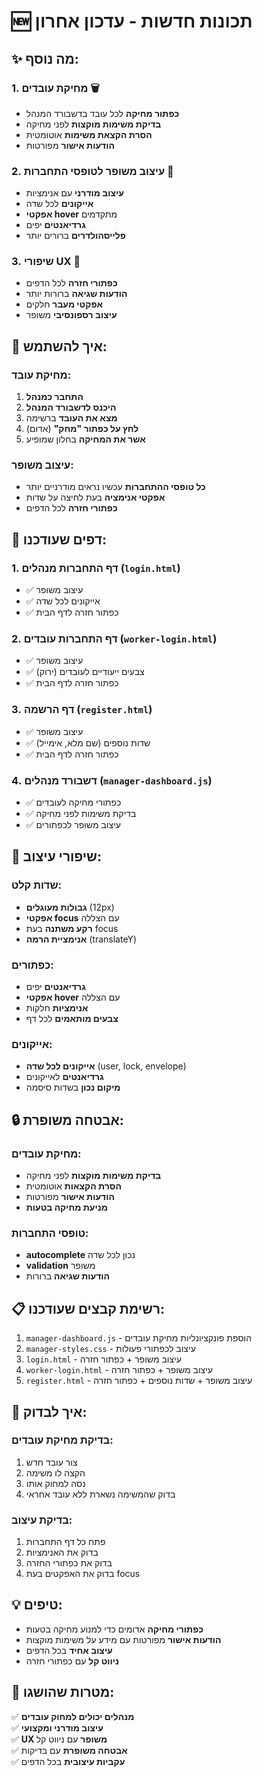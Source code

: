# 🆕 תכונות חדשות - עדכון אחרון

## ✨ מה נוסף:

### 1. **מחיקת עובדים** 🗑️
- **כפתור מחיקה** לכל עובד בדשבורד המנהל
- **בדיקת משימות מוקצות** לפני מחיקה
- **הסרת הקצאת משימות** אוטומטית
- **הודעות אישור** מפורטות

### 2. **עיצוב משופר לטופסי התחברות** 🎨
- **עיצוב מודרני** עם אנימציות
- **אייקונים** לכל שדה
- **אפקטי hover** מתקדמים
- **גרדיאנטים** יפים
- **פלייסהולדרים** ברורים יותר

### 3. **שיפורי UX** 🚀
- **כפתורי חזרה** לכל הדפים
- **הודעות שגיאה** ברורות יותר
- **אפקטי מעבר** חלקים
- **עיצוב רספונסיבי** משופר

## 🔧 איך להשתמש:

### מחיקת עובד:
1. **התחבר כמנהל**
2. **היכנס לדשבורד המנהל**
3. **מצא את העובד** ברשימה
4. **לחץ על כפתור "מחק"** (אדום)
5. **אשר את המחיקה** בחלון שמופיע

### עיצוב משופר:
- **כל טופסי ההתחברות** עכשיו נראים מודרניים יותר
- **אפקטי אנימציה** בעת לחיצה על שדות
- **כפתורי חזרה** לכל הדפים

## 📱 דפים שעודכנו:

### 1. **דף התחברות מנהלים** (`login.html`)
- ✅ עיצוב משופר
- ✅ אייקונים לכל שדה
- ✅ כפתור חזרה לדף הבית

### 2. **דף התחברות עובדים** (`worker-login.html`)
- ✅ עיצוב משופר
- ✅ צבעים ייעודיים לעובדים (ירוק)
- ✅ כפתור חזרה לדף הבית

### 3. **דף הרשמה** (`register.html`)
- ✅ עיצוב משופר
- ✅ שדות נוספים (שם מלא, אימייל)
- ✅ כפתור חזרה לדף הבית

### 4. **דשבורד מנהלים** (`manager-dashboard.js`)
- ✅ כפתורי מחיקה לעובדים
- ✅ בדיקת משימות לפני מחיקה
- ✅ עיצוב משופר לכפתורים

## 🎨 שיפורי עיצוב:

### שדות קלט:
- **גבולות מעוגלים** (12px)
- **אפקטי focus** עם הצללה
- **רקע משתנה** בעת focus
- **אנימציית הרמה** (translateY)

### כפתורים:
- **גרדיאנטים** יפים
- **אפקטי hover** עם הצללה
- **אנימציות** חלקות
- **צבעים מותאמים** לכל דף

### אייקונים:
- **אייקונים לכל שדה** (user, lock, envelope)
- **גרדיאנטים** לאייקונים
- **מיקום נכון** בשדות סיסמה

## 🔒 אבטחה משופרת:

### מחיקת עובדים:
- **בדיקת משימות מוקצות** לפני מחיקה
- **הסרת הקצאות** אוטומטית
- **הודעות אישור** מפורטות
- **מניעת מחיקה בטעות**

### טופסי התחברות:
- **autocomplete** נכון לכל שדה
- **validation** משופר
- **הודעות שגיאה** ברורות

## 📋 רשימת קבצים שעודכנו:

1. `manager-dashboard.js` - הוספת פונקציונליות מחיקת עובדים
2. `manager-styles.css` - עיצוב לכפתורי פעולות
3. `login.html` - עיצוב משופר + כפתור חזרה
4. `worker-login.html` - עיצוב משופר + כפתור חזרה
5. `register.html` - עיצוב משופר + שדות נוספים + כפתור חזרה

## 🚀 איך לבדוק:

### בדיקת מחיקת עובדים:
1. צור עובד חדש
2. הקצה לו משימה
3. נסה למחוק אותו
4. בדוק שהמשימה נשארת ללא עובד אחראי

### בדיקת עיצוב:
1. פתח כל דף התחברות
2. בדוק את האנימציות
3. בדוק את כפתורי החזרה
4. בדוק את האפקטים בעת focus

## 💡 טיפים:

- **כפתורי מחיקה** אדומים כדי למנוע מחיקה בטעות
- **הודעות אישור** מפורטות עם מידע על משימות מוקצות
- **עיצוב אחיד** בכל הדפים
- **ניווט קל** עם כפתורי חזרה

## 🎯 מטרות שהושגו:

✅ **מנהלים יכולים למחוק עובדים**  
✅ **עיצוב מודרני ומקצועי**  
✅ **UX משופר** עם ניווט קל  
✅ **אבטחה משופרת** עם בדיקות  
✅ **עקביות עיצובית** בכל הדפים 